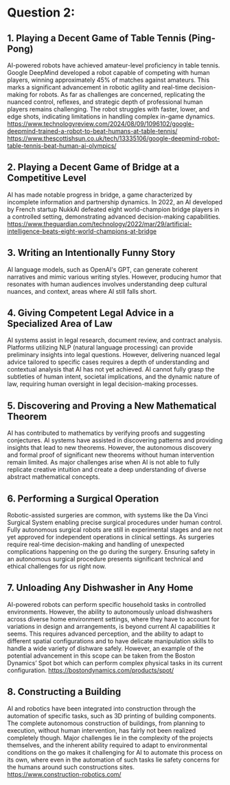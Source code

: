 # Question 2: 
## 1. __Playing a Decent Game of Table Tennis (Ping-Pong)__

AI-powered robots have achieved amateur-level proficiency in table tennis. Google DeepMind developed a robot capable of competing with human players, winning approximately 45% of matches against amateurs. This marks a significant advancement in robotic agility and real-time decision-making for robots. As far as challenges are concerned, replicating the nuanced control, reflexes, and strategic depth of professional human players remains challenging. The robot struggles with faster, lower, and edge shots, indicating limitations in handling complex in-game dynamics.
https://www.technologyreview.com/2024/08/09/1096102/google-deepmind-trained-a-robot-to-beat-humans-at-table-tennis/ 
https://www.thescottishsun.co.uk/tech/13335106/google-deepmind-robot-table-tennis-beat-human-ai-olympics/

## 2. __Playing a Decent Game of Bridge at a Competitive Level__

AI has made notable progress in bridge, a game characterized by incomplete information and partnership dynamics. In 2022, an AI developed by French startup NukkAI defeated eight world-champion bridge players in a controlled setting, demonstrating advanced decision-making capabilities.
https://www.theguardian.com/technology/2022/mar/29/artificial-intelligence-beats-eight-world-champions-at-bridge

## 3. __Writing an Intentionally Funny Story__

AI language models, such as OpenAI's GPT, can generate coherent narratives and mimic various writing styles. However, producing humor that resonates with human audiences involves understanding deep cultural nuances, and context, areas where AI still falls short. 

## 4. __Giving Competent Legal Advice in a Specialized Area of Law__

AI systems assist in legal research, document review, and contract analysis. Platforms utilizing NLP (natural language processing) can provide preliminary insights into legal questions. However, delivering nuanced legal advice tailored to specific cases requires a depth of understanding and contextual analysis that AI has not yet achieved. AI cannot fully grasp the subtleties of human intent, societal implications, and the dynamic nature of law, requiring human oversight in legal decision-making processes.  

## 5. __Discovering and Proving a New Mathematical Theorem__

AI has contributed to mathematics by verifying proofs and suggesting conjectures. AI systems have assisted in discovering patterns and providing insights that lead to new theorems. However, the autonomous discovery and formal proof of significant new theorems without human intervention remain limited. As major challenges arise when AI is not able to fully replicate creative intuition and create a deep understanding of diverse abstract mathematical concepts.

## 6. __Performing a Surgical Operation__

Robotic-assisted surgeries are common, with systems like the Da Vinci Surgical System enabling precise surgical procedures under human control. Fully autonomous surgical robots are still in experimental stages and are not yet approved for independent operations in clinical settings. As surgeries require real-time decision-making and handling of unexpected complications happening on the go during the surgery. Ensuring safety in an autonomous surgical procedure presents significant technical and ethical challenges for us right now.

## 7. __Unloading Any Dishwasher in Any Home__

AI-powered robots can perform specific household tasks in controlled environments. However, the ability to autonomously unload dishwashers across diverse home environment settings, where they have to account for variations in design and arrangements, is beyond current AI capabilities it seems. This requires advanced perception, and the ability to adapt to different spatial configurations and to have delicate manipulation skills to handle a wide variety of dishware safely. However, an example of the potential advancement in this scope can be taken from the Boston Dynamics’ Spot bot which can perform complex physical tasks in its current configuration.
https://bostondynamics.com/products/spot/ 

## 8. __Constructing a Building__

AI and robotics have been integrated into construction through the automation of specific tasks, such as 3D printing of building components. The complete autonomous construction of buildings, from planning to execution, without human intervention, has fairly not been realized completely though. Major challenges lie in the complexity of the projects themselves, and the inherent ability required to adapt to environmental conditions on the go makes it challenging for AI to automate this process on its own, where even in the automation of such tasks lie safety concerns for the humans around such constructions sites.  
https://www.construction-robotics.com/ 
